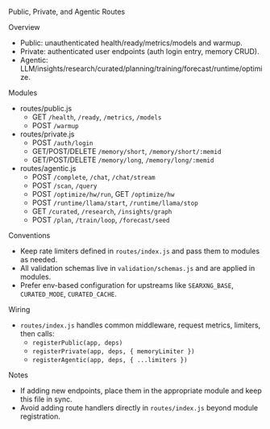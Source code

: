 Public, Private, and Agentic Routes

Overview

- Public: unauthenticated health/ready/metrics/models and warmup.
- Private: authenticated user endpoints (auth login entry, memory CRUD).
- Agentic: LLM/insights/research/curated/planning/training/forecast/runtime/optimize.

Modules

- routes/public.js
  - GET `/health`, `/ready`, `/metrics`, `/models`
  - POST `/warmup`
- routes/private.js
  - POST `/auth/login`
  - GET/POST/DELETE `/memory/short`, `/memory/short/:memid`
  - GET/POST/DELETE `/memory/long`, `/memory/long/:memid`
- routes/agentic.js
  - POST `/complete`, `/chat`, `/chat/stream`
  - POST `/scan`, `/query`
  - POST `/optimize/hw/run`, GET `/optimize/hw`
  - POST `/runtime/llama/start`, `/runtime/llama/stop`
  - GET `/curated`, `/research`, `/insights/graph`
  - POST `/plan`, `/train/loop`, `/forecast/seed`

Conventions

- Keep rate limiters defined in `routes/index.js` and pass them to modules as needed.
- All validation schemas live in `validation/schemas.js` and are applied in modules.
- Prefer env-based configuration for upstreams like `SEARXNG_BASE`, `CURATED_MODE`, `CURATED_CACHE`.

Wiring

- `routes/index.js` handles common middleware, request metrics, limiters, then calls:
  - `registerPublic(app, deps)`
  - `registerPrivate(app, deps, { memoryLimiter })`
  - `registerAgentic(app, deps, { ...limiters })`

Notes

- If adding new endpoints, place them in the appropriate module and keep this file in sync.
- Avoid adding route handlers directly in `routes/index.js` beyond module registration.
